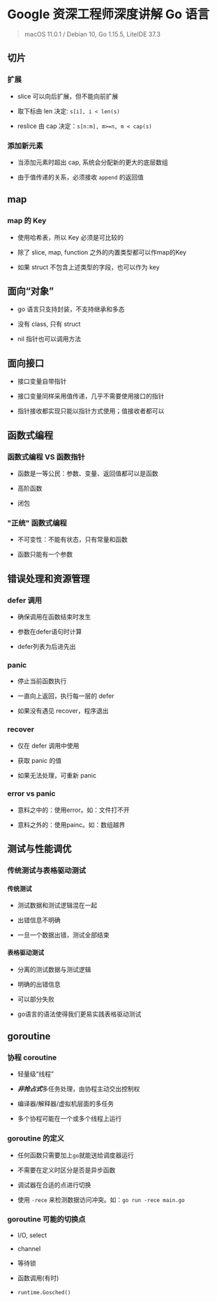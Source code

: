 # Google 资深工程师深度讲解 Go 语言

> macOS 11.0.1 / Debian 10, Go 1.15.5, LiteIDE 37.3

## 切片

### 扩展

+ slice 可以向后扩展，但不能向前扩展

+ 取下标由 len 决定: `s[i], i < len(s)`

+ reslice 由 cap 决定：`s[n:m], m>=n, m < cap(s)`

### 添加新元素

+ 当添加元素时超出 cap, 系统会分配新的更大的底层数组

+ 由于值传递的关系，必须接收 `append` 的返回值

## map

### map 的 Key

+ 使用哈希表，所以 Key 必须是可比较的

+ 除了 slice, map, function 之外的内置类型都可以作map的Key

+ 如果 struct 不包含上述类型的字段，也可以作为 key

## 面向“对象”

+ go 语言只支持封装，不支持继承和多态

+ 没有 class, 只有 struct

+ nil 指针也可以调用方法

## 面向接口

+ 接口变量自带指针

+ 接口变量同样采用值传递，几乎不需要使用接口的指针

+ 指针接收都实现只能以指针方式使用；值接收者都可以

## 函数式编程

### 函数式编程 VS 函数指针

+ 函数是一等公民：参数、变量、返回值都可以是函数

+ 高阶函数

+ 闭包

### "正统" 函数式编程

+ 不可变性：不能有状态，只有常量和函数

+ 函数只能有一个参数

## 错误处理和资源管理

### defer 调用

+ 确保调用在函数结束时发生

+ 参数在defer语句时计算 

+ defer列表为后进先出

### panic

+ 停止当前函数执行

+ 一直向上返回，执行每一层的 defer

+ 如果没有遇见 recover，程序退出

### recover

+ 仅在 defer 调用中使用

+ 获取 panic 的值 

+ 如果无法处理，可重新 panic

### error vs panic

+ 意料之中的：使用error。如：文件打不开

+ 意料之外的：使用painc。如：数组越界

## 测试与性能调优

### 传统测试与表格驱动测试

#### 传统测试

+ 测试数据和测试逻辑混在一起

+ 出错信息不明确 

+ 一旦一个数据出错，测试全部结束

#### 表格驱动测试

+ 分离的测试数据与测试逻辑

+ 明确的出错信息

+ 可以部分失败

+ go语言的语法使得我们更易实践表格驱动测试

## goroutine

### 协程 coroutine

+ 轻量级“线程”

+ ***非抢占式***多任务处理，由协程主动交出控制权

+ 编译器/解释器/虚拟机层面的多任务

+ 多个协程可能在一个或多个线程上运行

### goroutine 的定义

+ 任何函数只需要加上`go`就能送给调度器运行

+ 不需要在定义时区分是否是异步函数

+ 调试器在合适的点进行切换

+ 使用 `-rece` 来检测数据访问冲突。如：`go run -rece main.go`

### goroutine 可能的切换点

+ I/O, select

+ channel

+ 等待锁

+ 函数调用(有时)

+ `runtime.Gosched()`